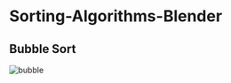 # Sorting-Algorithms-Blender

## Bubble Sort



![bubble](https://user-images.githubusercontent.com/78089013/167689895-ba7e3ddd-6ea9-41e0-8767-0700b12b6664.gif)
